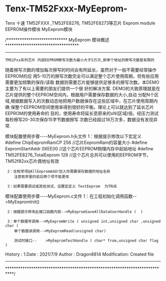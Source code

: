# Tenx-TM52Fxxx-MyEeprom-
Tenx 十速 TM52FXXX ,TM52FE8276, TM52FE8273等芯片  Eeprom module EEPROM操作模块 MyEeprom模块


 /**************************** MyEeprom 模块概述**********************************
*********************************************************************************
    TM52Fxx系列芯片 内部EEPROM擦写次数为最小大于5万次,即单个地址的擦写次数是有限的
 随着擦写次数的增加每次擦写的时间会有所延长，虽然对于一般不需要经常操作EEPROM的应
 用5-10万的擦写次数完全可以满足整个芯片使用周期，但有些应用需要更加频繁的保存/读取
 数据则需要芯片能够提供足够多的擦写次数。本DEMO主要为了有以上需要的朋友们提供一个很
 好的解决方案.
    DEMO的大致原理就是在芯片提供的整个EEPROM空间内，根据用户需要保存数据的大小,自动
 分配N个区域,根据数据写入的次数动态地把用户数据保存在这些区域中，在芯片使用周期内确
 保整个EEPROM空间使用率得到很好的平衡。理论上可以就达到了延长芯片EEPROM的使用寿命的
 目的，使用寿命将延长至原来的xN(区域)倍。经压力测试每秒擦写20-30次保存15字节数据擦写
 次数已经超过18万次多，数据没有发现异常.

 模块配置使用步骤----MyEeprom.h头文件
     1：根据提示修改以下宏定义     
        #define ChipEepromRamCP  256	   //芯片EepromRam的容量大小
        #define EepromStartAddr  0XEE00	  //这个芯片EEPROM物理内存中起始地址
        #define TM52FE8276_TotalEeprom  128  //这个芯片总共可以使用的EEPROM字节，TM52f82xx芯片偶地址有效

     2：在枚举项@AllEepromAddr加入你需要保存数据的地址名称
        注意枚举里的前后两个项不能更改

     3：如果需要调试或其他测试，设置宏定义 TestEeprom  为TRUE  
     
 模块配置使用步骤----MyEeprom.c文件
     1：在工程初始化调用函数-->MyEepromInit()

     2：根据提示修改此接口函数内部-->MyEepromSaveAllDataUserHandle (  )

     3：单个数据写调用-->MyEepromWrite ( unsigned int,unsigned char ,unsigned char )
        单个数据读调用-->MyEepromRead(unsigned char)

        测试时接口--    >MyEepromTestHandle ( char* from,unsigned char flag )
        
  History       : 
  1.Date        : 2021/7/9 
    Author      : Dragon8814 
    Modification: Created file  
 ***************************************************************************  
 ***************************************************************************/
